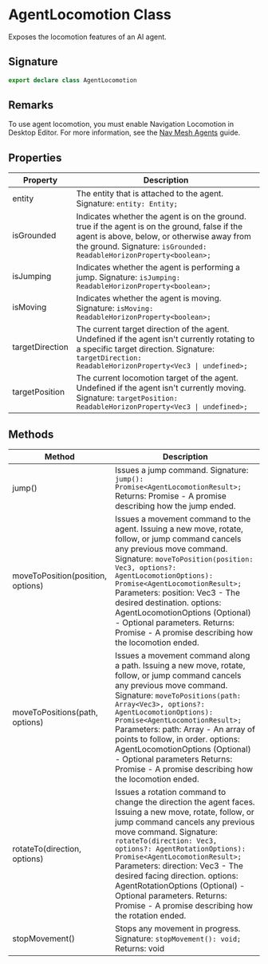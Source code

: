 # AgentLocomotion Class

Exposes the locomotion features of an AI agent.

## Signature

```typescript
export declare class AgentLocomotion
```

## Remarks

To use agent locomotion, you must enable Navigation Locomotion in Desktop Editor. For more information, see the [Nav Mesh Agents](https://developers.meta.com/horizon-worlds/learn/documentation/desktop-editor/npcs/nav-mesh-agents) guide.

## Properties

| Property | Description |
| --- | --- |
| entity | The entity that is attached to the agent. Signature: `entity: Entity;` |
| isGrounded | Indicates whether the agent is on the ground. true if the agent is on the ground, false if the agent is above, below, or otherwise away from the ground. Signature: `isGrounded: ReadableHorizonProperty<boolean>;` |
| isJumping | Indicates whether the agent is performing a jump. Signature: `isJumping: ReadableHorizonProperty<boolean>;` |
| isMoving | Indicates whether the agent is moving. Signature: `isMoving: ReadableHorizonProperty<boolean>;` |
| targetDirection | The current target direction of the agent. Undefined if the agent isn't currently rotating to a specific target direction. Signature: `targetDirection: ReadableHorizonProperty<Vec3 \| undefined>;` |
| targetPosition | The current locomotion target of the agent. Undefined if the agent isn't currently moving. Signature: `targetPosition: ReadableHorizonProperty<Vec3 \| undefined>;` |

## Methods

| Method | Description |
| --- | --- |
| jump() | Issues a jump command. Signature: `jump(): Promise<AgentLocomotionResult>;` Returns: Promise<AgentLocomotionResult> - A promise describing how the jump ended. |
| moveToPosition(position, options) | Issues a movement command to the agent. Issuing a new move, rotate, follow, or jump command cancels any previous move command. Signature: `moveToPosition(position: Vec3, options?: AgentLocomotionOptions): Promise<AgentLocomotionResult>;` Parameters: position: Vec3 - The desired destination. options: AgentLocomotionOptions (Optional) - Optional parameters. Returns: Promise<AgentLocomotionResult> - A promise describing how the locomotion ended. |
| moveToPositions(path, options) | Issues a movement command along a path. Issuing a new move, rotate, follow, or jump command cancels any previous move command. Signature: `moveToPositions(path: Array<Vec3>, options?: AgentLocomotionOptions): Promise<AgentLocomotionResult>;` Parameters: path: Array<Vec3> - An array of points to follow, in order. options: AgentLocomotionOptions (Optional) - Optional parameters Returns: Promise<AgentLocomotionResult> - A promise describing how the locomotion ended. |
| rotateTo(direction, options) | Issues a rotation command to change the direction the agent faces. Issuing a new move, rotate, follow, or jump command cancels any previous move command. Signature: `rotateTo(direction: Vec3, options?: AgentRotationOptions): Promise<AgentLocomotionResult>;` Parameters: direction: Vec3 - The desired facing direction. options: AgentRotationOptions (Optional) - Optional parameters. Returns: Promise<AgentLocomotionResult> - A promise describing how the rotation ended. |
| stopMovement() | Stops any movement in progress. Signature: `stopMovement(): void;` Returns: void |